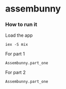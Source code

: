 # assembunny
### How to run it 

Load the app

```
iex -S mix
```

For part 1

```
Assembunny.part_one
```

For part 2

```
Assembunny.part_one
```
